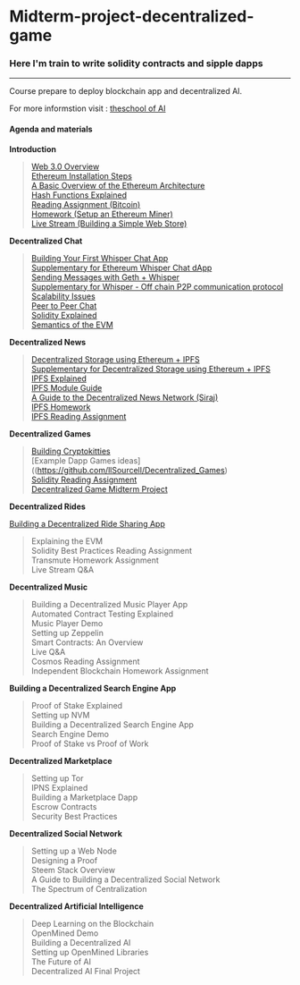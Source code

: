 # Midterm-project-decentralized-game

### Here I'm train to write solidity contracts and sipple dapps

-------------------------------------------------------------------------------

Course prepare to deploy blockchain app and decentralized AI.

For more informstion visit : [theschool of AI](https://www.theschool.ai)


#### Agenda and materials

**Introduction**

>[Web 3.0 Overview](https://www.youtube.com/watch?v=aPVmd7SyKfQ&t=53s)    
[Ethereum Installation Steps](https://github.com/ethereum/go-ethereum/wiki)  
[A Basic Overview of the Ethereum Architecture](https://ethereumbuilders.gitbooks.io/guide/content/en/what_is_ethereum.html)  
[Hash Functions Explained](https://www.youtube.com/watch?v=KqqOXndnvic)  
[Reading Assignment (Bitcoin)](https://github.com/bitcoinbook/bitcoinbook)  
[Homework (Setup an Ethereum Miner)](https://hackernoon.com/ethereum-mining-on-aws-in-5mins-713f5a40949f)  
[Live Stream (Building a Simple Web Store)](https://github.com/llSourcell/simple_auction)  
  

**Decentralized Chat**

>[Building Your First Whisper Chat App](https://www.youtube.com/watch?v=vVsIHCTGjsE&t=5s)  
[Supplementary for Ethereum Whisper Chat dApp](https://github.com/gballet/whisper-chat-example)  
[Sending Messages with Geth + Whisper](https://github.com/ethereum/meteor-dapp-whisper-chat-client)  
[Supplementary for Whisper - Off chain P2P communication protocol](https://github.com/ethereum/go-ethereum/wiki/Whisper)  
[Scalability Issues](https://medium.com/loom-network/the-state-of-ethereum-scaling-march-2018-74ac08198a36)  
[Peer to Peer Chat](https://codepen.io/temasys/pen/LGpMxj)  
[Solidity Explained](https://www.youtube.com/channel/UCaWes1eWQ9TbzA695gl_PtA)  
[Semantics of the EVM](https://www.ideals.illinois.edu/bitstream/handle/2142/97207/hildenbrandt-saxena-zhu-rodrigues-guth-daian-rosu-2017-tr.pdf)

**Decentralized News**

>[Decentralized Storage using Ethereum + IPFS](https://www.youtube.com/watch?v=BA2rHlbB5i0)  
[Supplementary for Decentralized Storage using Ethereum + IPFS](https://github.com/llSourcell/IPFS_Ethereum_Storage)  
[IPFS Explained](https://www.youtube.com/watch?v=skMTdSEaCtA)  
[IPFS Module Guide](https://github.com/llSourcell/DNN/blob/master/Module_guide.md)  
[A Guide to the Decentralized News Network (Siraj)](https://github.com/llSourcell/DNN/blob/master/DNN.ipynb)  
[IPFS Homework](https://gateway.ipfs.io/ipfs/QmT78zSuBmuS4z925WZfrqQ1qHaJ56DQaTfyMUF7F8ff5o)  
[IPFS Reading Assignment](https://arxiv.org/pdf/1407.3561.pdf)  

**Decentralized Games**
 
>[Building Cryptokitties](https://cryptozombies.io/)  
[Example Dapp Games ideas]((https://github.com/llSourcell/Decentralized_Games)  
[Solidity Reading Assignment](https://ethereumbuilders.gitbooks.io/guide/content/en/solidity_tutorials.html)  
[Decentralized Game Midterm Project](https://github.com/g0lemXIV/Midterm-project-decentralized-game/tree/master/casino-game-learn)  

**Decentralized Rides**

[Building a Decentralized Ride Sharing App](https://github.com/llSourcell/Decentralized_Rides)  
>Explaining the EVM  
Solidity Best Practices Reading Assignment  
Transmute Homework Assignment  
Live Stream Q&A  

**Decentralized Music**

>Building a Decentralized Music Player App  
Automated Contract Testing Explained  
Music Player Demo  
Setting up Zeppelin  
Smart Contracts: An Overview  
Live Q&A  
Cosmos Reading Assignment  
Independent Blockchain Homework Assignment  


**Building a Decentralized Search Engine App**

>Proof of Stake Explained  
Setting up NVM  
Building a Decentralized Search Engine App  
Search Engine Demo  
Proof of Stake vs Proof of Work  

**Decentralized Marketplace**

>Setting up Tor  
IPNS Explained  
Building a Marketplace Dapp  
Escrow Contracts  
Security Best Practices  

**Decentralized Social Network**

>Setting up a Web Node  
Designing a Proof  
Steem Stack Overview  
A Guide to Building a Decentralized Social Network  
The Spectrum of Centralization  


**Decentralized Artificial Intelligence**

>Deep Learning on the Blockchain  
OpenMined Demo  
Building a Decentralized AI  
Setting up OpenMined Libraries  
The Future of AI  
Decentralized AI Final Project  

